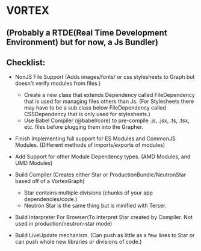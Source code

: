 # V0RTEX 

## (Probably a RTDE(Real Time Development Environment) but for now, a Js Bundler)

## Checklist:



- NonJS File Support (Adds images/fonts/ or css stylesheets to Graph but doesn't verify modules from files.)
  - Create a new class that extends Dependency called FileDependency that is used for managing files others than Js. (For Stylesheets there may have to be a sub class below FileDependency called CSSDependency that is only used for stylesheets.)
  - Use Babel Compiler (@babel/core) to pre-compile .js, .jsx, .ts, .tsx, etc. files before plugging them into the Grapher.


- Finish Implementing full support for ES Modules and CommonJS Modules. (Different methods of imports/exports of modules)

- Add Support for other Module Dependency types. (AMD Modules, and UMD Modules)

- Build Compiler (Creates either Star or ProductionBundle/NeutronStar based off of a VortexGraph)
  - Star contains multiple divisions (chunks of your app dependencies/code.) 
  - Neutron Star is the same thing but is minified with Terser.

- Build Interpreter For Browser(To interpret Star created by Compiler. Not used in production/neutron-star mode)

- Build LiveUpdate mechanism. (Can push as little as a few lines to Star or can push whole new libraries or divisions of code.)
